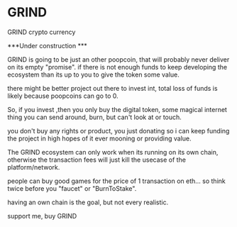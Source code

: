 # GRIND
GRIND crypto currency

***Under construction ***

GRIND is going to be just an other poopcoin, that will probably never deliver on its empty "promise".
if there is not enough funds to keep developing the ecosystem than its up to you to give the token some value.

there might be better project out there to invest int, total loss of funds is likely because poopcoins can go to 0.

So, if you invest ,then you only buy the digital token, some magical internet thing you can send around, burn, but can't look at or touch.

you don't buy any rights or product, you just donating so i can keep funding the project in high hopes of it ever mooning or providing value.

The GRIND ecosystem can only work when its running on its own chain, otherwise the transaction fees will just kill the usecase of the platform/network.

people can buy good games for the price of 1 transaction on eth... so think twice before you "faucet" or "BurnToStake".

having an own chain is the goal, but not every realistic. 

support me, buy GRIND
